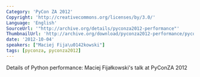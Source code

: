 ```yaml
---
Category: 'PyCon ZA 2012'
Copyright: 'http://creativecommons.org/licenses/by/3.0/'
Language: 'English'
SourceUrl: '"http://archive.org/details/pyconza2012-performance"'
ThumbnailUrl: 'http://archive.org/download/pyconza2012-performance/pyconza2012-performance.thumbs/pyconza2012-performance_000001.jpg'
date: '2012-10-04'
speakers: ["Maciej Fija\u0142kowski"]
tags: [pyconza, pyconza2012]
---
```

Details of Python performance: Maciej Fijałkowski's talk at PyConZA 2012